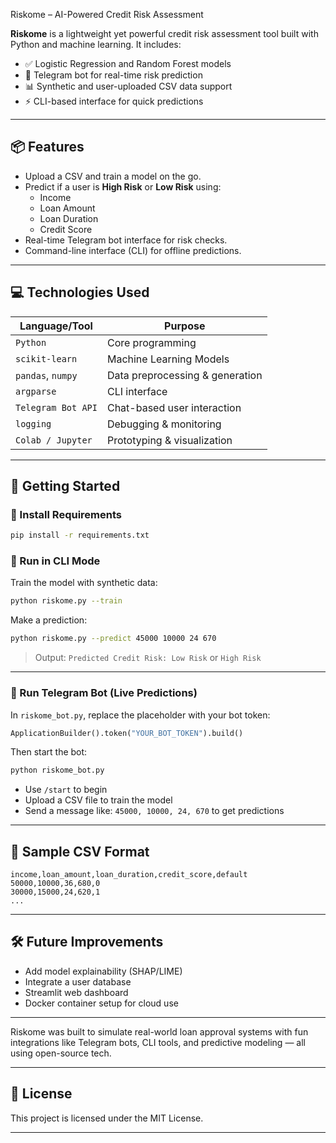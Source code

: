 Riskome – AI-Powered Credit Risk Assessment

**Riskome** is a lightweight yet powerful credit risk assessment tool built with Python and machine learning. It includes:

- ✅ Logistic Regression and Random Forest models  
- 🤖 Telegram bot for real-time risk prediction  
- 📊 Synthetic and user-uploaded CSV data support  
- ⚡ CLI-based interface for quick predictions  

---

## 📦 Features

- Upload a CSV and train a model on the go.  
- Predict if a user is **High Risk** or **Low Risk** using:
  - Income  
  - Loan Amount  
  - Loan Duration  
  - Credit Score  
- Real-time Telegram bot interface for risk checks.  
- Command-line interface (CLI) for offline predictions.  

---

## 💻 Technologies Used

| Language/Tool     | Purpose                          |
|------------------|----------------------------------|
| `Python`         | Core programming                 |
| `scikit-learn`   | Machine Learning Models          |
| `pandas`, `numpy`| Data preprocessing & generation  |
| `argparse`       | CLI interface                    |
| `Telegram Bot API` | Chat-based user interaction   |
| `logging`        | Debugging & monitoring           |
| `Colab / Jupyter`| Prototyping & visualization      |

---

## 🚀 Getting Started

### 🔧 Install Requirements

```bash
pip install -r requirements.txt
```

### 🧪 Run in CLI Mode

Train the model with synthetic data:

```bash
python riskome.py --train
```

Make a prediction:

```bash
python riskome.py --predict 45000 10000 24 670
```

> Output: `Predicted Credit Risk: Low Risk` or `High Risk`

---

### 💬 Run Telegram Bot (Live Predictions)

In `riskome_bot.py`, replace the placeholder with your bot token:

```python
ApplicationBuilder().token("YOUR_BOT_TOKEN").build()
```

Then start the bot:

```bash
python riskome_bot.py
```

- Use `/start` to begin  
- Upload a CSV file to train the model  
- Send a message like: `45000, 10000, 24, 670` to get predictions

---

## 📁 Sample CSV Format

```
income,loan_amount,loan_duration,credit_score,default
50000,10000,36,680,0
30000,15000,24,620,1
...
```

---

## 🛠 Future Improvements

- Add model explainability (SHAP/LIME)  
- Integrate a user database  
- Streamlit web dashboard  
- Docker container setup for cloud use  

---



 Riskome was built  to simulate real-world loan approval systems with fun integrations like Telegram bots, CLI tools, and predictive modeling — all using open-source tech.



---

## 📜 License

This project is licensed under the MIT License.

---

